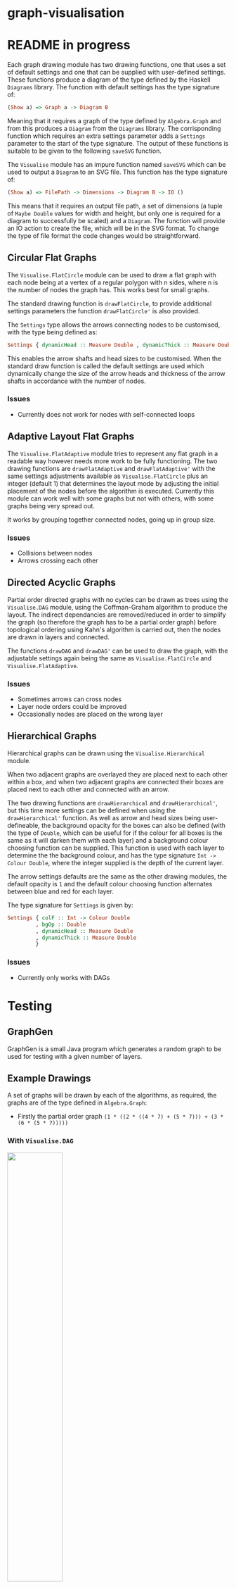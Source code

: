# graph-visualisation
# README in progress
Each graph drawing module has two drawing functions, one that uses a set of default settings and one that can be supplied with user-defined settings. These functions produce a diagram of the type defined by the Haskell `Diagrams` library. The function with default settings has the type signature of:
```Haskell
(Show a) => Graph a -> Diagram B
```

Meaning that it requires a graph of the type defined by `Algebra.Graph` and from this produces a `Diagram` from the `Diagrams` library. The corrisponding function which requires an extra settings parameter adds a `Settings` parameter to the start of the type signature. The output of these functions is suitable to be given to the following `saveSVG` function.

The `Visualise` module has an impure function named `saveSVG` which can be used to output a `Diagram` to an SVG file. This function has the type signature of: 
```Haskell
(Show a) => FilePath -> Dimensions -> Diagram B -> IO ()
```
This means that it requires an output file path, a set of dimensions (a tuple of `Maybe Double` values for width and height, but only one is required for a diagram to successfully be scaled) and a `Diagram`. The function will provide an IO action to create the file, which will be in the SVG format. To change the type of file format the code changes would be straightforward.

## Circular Flat Graphs
The `Visualise.FlatCircle` module can be used to draw a flat graph with each node being at a vertex of a regular polygon with n sides, where n is the number of nodes the graph has. This works best for small graphs.

The standard drawing function is `drawFlatCircle`, to provide additional settings parameters the function `drawFlatCircle'` is also provided.

The `Settings` type allows the arrows connecting nodes to be customised, with the type being defined as:
```Haskell
Settings { dynamicHead :: Measure Double , dynamicThick :: Measure Double }
``` 
This enables the arrow shafts and head sizes to be customised. When the standard draw function is called the default settings are used which dynamically change the size of the arrow heads and thickness of the arrow shafts in accordance with the number of nodes.

### Issues
* Currently does not work for nodes with self-connected loops

## Adaptive Layout Flat Graphs
The `Visualise.FlatAdaptive` module tries to represent any flat graph in a readable way however needs more work to be fully functioning.
The two drawing functions are `drawFlatAdaptive` and `drawFlatAdaptive'` with the same settings adjustments available as `Visualise.FlatCircle` plus an integer (default 1) that determines the layout mode by adjusting the initial placement of the nodes before the algorithm is executed. Currently this module can work well with some graphs but not with others, with some graphs being very spread out.

It works by grouping together connected nodes, going up in group size.

### Issues
* Collisions between nodes
* Arrows crossing each other

## Directed Acyclic Graphs
Partial order directed graphs with no cycles can be drawn as trees using the `Visualise.DAG` module, using the Coffman-Graham algorithm to produce the layout. The indirect dependancies are removed/reduced in order to simplify the graph (so therefore the graph has to be a partial order graph) before topological ordering using Kahn's algorithm is carried out, then the nodes are drawn in layers and connected.

The functions `drawDAG` and `drawDAG'` can be used to draw the graph, with the adjustable settings again being the same as `Visualise.FlatCircle` and `Visualise.FlatAdaptive`.

### Issues
* Sometimes arrows can cross nodes
* Layer node orders could be improved
* Occasionally nodes are placed on the wrong layer

## Hierarchical Graphs
Hierarchical graphs can be drawn using the `Visualise.Hierarchical` module. 

When two adjacent graphs are overlayed they are placed next to each other within a box, and when two adjacent graphs are connected their boxes are placed next to each other and connected with an arrow.

The two drawing functions are `drawHierarchical` and `drawHierarchical'`, but this time more settings can be defined when using the `drawHierarchical'` function. As well as arrow and head sizes being user-defineable, the background opacity for the boxes can also be defined (with the type of `Double`, which can be useful for if the colour for all boxes is the same as it will darken them with each layer) and a background colour choosing function can be supplied. This function is used with each layer to determine the the background colour, and has the type signature `Int -> Colour Double`, where the integer supplied is the depth of the current layer.

The arrow settings defaults are the same as the other drawing modules, the default opacity is `1` and the default colour choosing function alternates between blue and red for each layer.

The type signature for `Settings` is given by:
```Haskell
Settings { colF :: Int -> Colour Double
		 , bgOp :: Double
		 , dynamicHead :: Measure Double
		 , dynamicThick :: Measure Double
		 }
```

### Issues
* Currently only works with DAGs

# Testing

## GraphGen
GraphGen is a small Java program which generates a random graph to be used for testing with a given number of layers.

## Example Drawings
A set of graphs will be drawn by each of the algorithms, as required, the graphs are of the type defined in `Algebra.Graph`:
* Firstly the partial order graph `(1 * ((2 * ((4 * 7) + (5 * 7))) + (3 * (6 * (5 * 7)))))`

### With `Visualise.DAG`
<img src="examples/DAG_example_1.svg" width="50%" />

### With `Visualise.FlatCircle`
<img src="examples/flat_circle_example_1.svg" />

### With `Visualise.FlatAdaptive`
<img src="examples/flat_adaptive_example_1.svg" />

# TODO
* Accomodate with `Empty` graphs.